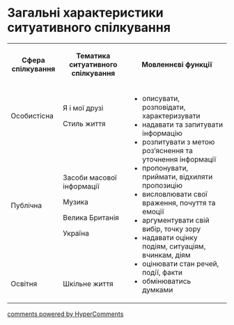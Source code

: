 <div id="hypercomments_widget" class="js-hypercomments-widget invisible"></div>

# Загальні характеристики ситуативного спілкування

<table>
<tbody>
<tr>
<td style="text-align: center;" width="113">
<p><strong>Сфера спілкування</strong></p>
</td>
<td style="text-align: center;" width="208">
<p><strong>Тематика ситуативного спілкування</strong></p>
</td>
<td style="text-align: center;" width="340">
<p><strong>Мовленнєві функції</strong></p>
</td>
</tr>
<tr>
<td width="113">
<p>Особистісна</p>
</td>
<td width="208">
<p>Я і мої друзі</p>
<p>Стиль життя</p>
</td>
<td rowspan="3" width="340">
<ul>
<li>описувати, розповідати, характеризувати</li>
<li>надавати та запитувати інформацію</li>
<li>розпитувати з метою роз&rsquo;яснення та уточнення інформації</li>
<li>пропонувати, приймати, відхиляти пропозицію</li>
<li>висловлювати свої враження, почуття та емоції</li>
<li>аргументувати свій вибір, точку зору</li>
<li>надавати оцінку подіям, ситуаціям, вчинкам, діям</li>
<li>оцінювати стан речей, події, факти</li>
<li>обмінюватись думками</li>
</ul>
</td>
</tr>
<tr>
<td width="113">
<p>Публічна</p>
</td>
<td width="208">
<p>Засоби масової інформації</p>
<p>Музика</p>
<p>Велика Британія</p>
<p>Україна</p>
</td>
</tr>
<tr>
<td width="113">
<p>Освітня</p>
</td>
<td width="208">
<p>Шкільне життя</p>
</td>
</tr>
</tbody>
</table>

<div class="js-hypercomments-container">
    <a href="http://hypercomments.com" class="hc-link" title="comments widget">comments powered by HyperComments</a>
</div>